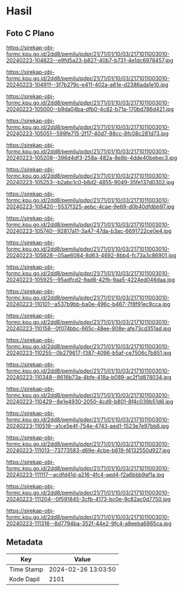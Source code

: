 # Hasil

## Foto C Plano

https://sirekap-obj-formc.kpu.go.id/2dd8/pemilu/pdpr/21/71/01/10/03/2171011003010-20240223-104822--e9fd5a23-b827-40b7-b731-4e1dc6978457.jpg

https://sirekap-obj-formc.kpu.go.id/2dd8/pemilu/pdpr/21/71/01/10/03/2171011003010-20240223-104911--3f7b279c-e411-402a-a61e-d2386ada1e10.jpg

https://sirekap-obj-formc.kpu.go.id/2dd8/pemilu/pdpr/21/71/01/10/03/2171011003010-20240223-105000--b9da04ba-dfb0-4c82-b71a-170bd786d421.jpg

https://sirekap-obj-formc.kpu.go.id/2dd8/pemilu/pdpr/21/71/01/10/03/2171011003010-20240223-105051--599fe715-2f17-40d7-88cc-8fc08c281d73.jpg

https://sirekap-obj-formc.kpu.go.id/2dd8/pemilu/pdpr/21/71/01/10/03/2171011003010-20240223-105208--396d4df3-258a-482a-8e8b-4dde40bebec3.jpg

https://sirekap-obj-formc.kpu.go.id/2dd8/pemilu/pdpr/21/71/01/10/03/2171011003010-20240223-105253--b2abc1c0-b8d2-4855-9049-35fe137d0302.jpg

https://sirekap-obj-formc.kpu.go.id/2dd8/pemilu/pdpr/21/71/01/10/03/2171011003010-20240223-105420--5537f325-aebc-4cae-9e69-d0b40dfdbb97.jpg

https://sirekap-obj-formc.kpu.go.id/2dd8/pemilu/pdpr/21/71/01/10/03/2171011003010-20240223-105740--92817a11-3a47-47da-b3ac-6691722ce0e4.jpg

https://sirekap-obj-formc.kpu.go.id/2dd8/pemilu/pdpr/21/71/01/10/03/2171011003010-20240223-105828--05ae6084-8d63-4692-8bb4-fc73a3c86901.jpg

https://sirekap-obj-formc.kpu.go.id/2dd8/pemilu/pdpr/21/71/01/10/03/2171011003010-20240223-105925--95adfcd2-9ad8-42fb-9aa5-4224ed046daa.jpg

https://sirekap-obj-formc.kpu.go.id/2dd8/pemilu/pdpr/21/71/01/10/03/2171011003010-20240223-110101--a537b9bb-ba0e-496c-b467-7f8f91ec9cca.jpg

https://sirekap-obj-formc.kpu.go.id/2dd8/pemilu/pdpr/21/71/01/10/03/2171011003010-20240223-110158--0f074bbc-665c-48ee-908e-afe73cd351ad.jpg

https://sirekap-obj-formc.kpu.go.id/2dd8/pemilu/pdpr/21/71/01/10/03/2171011003010-20240223-110255--0b279617-f387-4096-b5af-ce7506c7b851.jpg

https://sirekap-obj-formc.kpu.go.id/2dd8/pemilu/pdpr/21/71/01/10/03/2171011003010-20240223-110348--8616b73a-4bfe-418a-b089-ac2f1d878034.jpg

https://sirekap-obj-formc.kpu.go.id/2dd8/pemilu/pdpr/21/71/01/10/03/2171011003010-20240223-110429--8e1e4930-2050-4cd9-b801-8f4c039b51d6.jpg

https://sirekap-obj-formc.kpu.go.id/2dd8/pemilu/pdpr/21/71/01/10/03/2171011003010-20240223-110519--a1ce5e4f-754e-4743-aed1-1523e7e97bb6.jpg

https://sirekap-obj-formc.kpu.go.id/2dd8/pemilu/pdpr/21/71/01/10/03/2171011003010-20240223-111013--73773583-d69e-4cbe-b619-f4132550d927.jpg

https://sirekap-obj-formc.kpu.go.id/2dd8/pemilu/pdpr/21/71/01/10/03/2171011003010-20240223-111117--acdfd41d-a216-4fc4-aed4-f2a6bbb9af1a.jpg

https://sirekap-obj-formc.kpu.go.id/2dd8/pemilu/pdpr/21/71/01/10/03/2171011003010-20240223-111204--0f591845-3cfb-4173-bc0e-9c82ac0d7750.jpg

https://sirekap-obj-formc.kpu.go.id/2dd8/pemilu/pdpr/21/71/01/10/03/2171011003010-20240223-111316--8d7794ba-352f-44e2-9fc4-a8eeba6865ca.jpg


## Metadata

| Key        | Value               |
| ---------- | ------------------- |
| Time Stamp | 2024-02-26 13:03:50 |
| Kode Dapil | 2101                |



